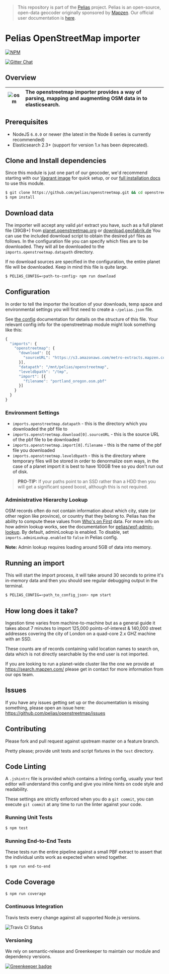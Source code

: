 >This repository is part of the [Pelias](https://github.com/pelias/pelias)
>project. Pelias is an open-source, open-data geocoder originally sponsored by
>[Mapzen](https://www.mapzen.com/). Our official user documentation is
>[here](https://github.com/pelias/documentation).

# Pelias OpenStreetMap importer

[![NPM](https://nodei.co/npm/pelias-openstreetmap.png?downloads=true&stars=true)](https://nodei.co/npm/pelias-openstreetmap)

[![Gitter Chat](https://badges.gitter.im/pelias/pelias.svg)](https://gitter.im/pelias/pelias?utm_source=badge&utm_medium=badge&utm_campaign=pr-badge)

## Overview

| ![osm](http://wiki.openstreetmap.org/w/images/archive/c/c8/20110430164439%21Public-images-osm_logo.png) | The openstreetmap importer provides a way of parsing, mapping and augmenting OSM data in to elasticsearch.         |
| ------------- |:-------------|

## Prerequisites

* NodeJS `6.0.0` or newer (the latest in the Node 8 series is currently recommended)
* Elasticsearch 2.3+ (support for version 1.x has been deprecated).

## Clone and Install dependencies

Since this module is just one part of our geocoder, we'd recommend starting with our [Vagrant image](https://github.com/pelias/vagrant) for quick setup, or our [full installation docs](https://github.com/pelias/pelias-doc/blob/master/installing.md) to use this module.

```bash
$ git clone https://github.com/pelias/openstreetmap.git && cd openstreetmap;
$ npm install
```

## Download data

The importer will accept any valid `pbf` extract you have, such as a full planet file (39GB+) from [planet.openstreetmap.org](https://planet.openstreetmap.org) or [download.geofabrik.de](https://download.geofabrik.de)
You can use the included download script to obtain the desired `pbf` files as follows. In the configuration file you can
specify which files are to be downloaded. They will all be downloaded to the `imports.openstreetmap.datapath` directory.

If no download sources are specified in the configuration, the entire planet file will be downloaded. Keep in mind this file is quite large.

```bash
$ PELIAS_CONFIG=<path-to-config> npm run download
```

## Configuration

In order to tell the importer the location of your downloads, temp space and environmental settings you will first need to create a `~/pelias.json` file.

See [the config](https://github.com/pelias/config) documentation for details on the structure of this file. Your relevant config info for the openstreetmap module might look something like this:

```javascript
{
  "imports": {
    "openstreetmap": {
      "download": [{
        "sourceURL": "https://s3.amazonaws.com/metro-extracts.mapzen.com/portland_oregon.osm.pbf"
      }],
      "datapath": "/mnt/pelias/openstreetmap",
      "leveldbpath": "/tmp",
      "import": [{
        "filename": "portland_oregon.osm.pbf"
      }]
    }
  }
}
```

### Environment Settings

- `imports.openstreetmap.datapath` - this is the directory which you downloaded the pbf file to
- `imports.openstreetmap.download[0].sourceURL` - this is the source URL of the pbf file to be downloaded
- `imports.openstreetmap.import[0].filename` - this is the name of the pbf file you downloaded
- `imports.openstreetmap.leveldbpath` - this is the directory where temporary files will be stored in order to denormalize osm ways, in the case of a planet import it is best to have 100GB free so you don't run out of disk.

> __PRO-TIP:__ If your paths point to an SSD rather than a HDD then you will get a significant speed boost, although this is not required.


### Administrative Hierarchy Lookup

OSM records often do not contain information about which city, state (or
other region like province), or country that they belong to. Pelias has the
ability to compute these values from [Who's on First](http://whosonfirst.mapzen.com/) data.
For more info on how admin lookup works, see the documentation for
[pelias/wof-admin-lookup](https://github.com/pelias/wof-admin-lookup). By default,
adminLookup is enabled.  To disable, set `imports.adminLookup.enabled` to `false` in Pelias config.

**Note:** Admin lookup requires loading around 5GB of data into memory.

## Running an import

This will start the import process, it will take around 30 seconds to prime it's in-memory data and then you should see regular debugging output in the terminal.

```bash
$ PELIAS_CONFIG=<path_to_config_json> npm start
```

## How long does it take?

Ingestion time varies from machine-to-machine but as a general guide it takes about 7 minutes to import 125,000 points-of-interest & 140,000 street addresses covering the city of London on a quad-core 2.x GHZ machine with an SSD.

These counts are of records containing valid location names to search on, data which is not directly searchable by the end user is not imported.

If you are looking to run a planet-wide cluster like the one we provide at https://search.mapzen.com/ please get in contact for more information from our ops team.

## Issues

If you have any issues getting set up or the documentation is missing something, please open an issue here: https://github.com/pelias/openstreetmap/issues

## Contributing

Please fork and pull request against upstream master on a feature branch.

Pretty please; provide unit tests and script fixtures in the `test` directory.

## Code Linting

A `.jshintrc` file is provided which contains a linting config, usually your text editor will understand this config and give you inline hints on code style and readability.

These settings are strictly enforced when you do a `git commit`, you can execute `git commit` at any time to run the linter against your code.

### Running Unit Tests

```bash
$ npm test
```

### Running End-to-End Tests

These tests run the entire pipeline against a small PBF extract to assert that the individual units work as expected when wired together.

```bash
$ npm run end-to-end
```

## Code Coverage

```bash
$ npm run coverage
```

### Continuous Integration

Travis tests every change against all supported Node.js versions.

![Travis CI Status](https://travis-ci.org/pelias/openstreetmap.svg)


### Versioning

We rely on semantic-release and Greenkeeper to maintain our module and dependency versions.

[![Greenkeeper badge](https://badges.greenkeeper.io/pelias/openstreetmap.svg)](https://greenkeeper.io/)
